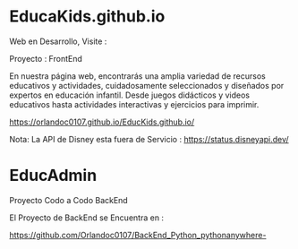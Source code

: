 # EducaKids.github.io

Web en Desarrollo, Visite :

Proyecto : FrontEnd

En nuestra página web, encontrarás una amplia variedad de recursos educativos y actividades, cuidadosamente seleccionados y diseñados por expertos en educación infantil. Desde juegos didácticos y videos educativos hasta actividades interactivas y ejercicios para imprimir.


https://orlandoc0107.github.io/EducKids.github.io/

Nota: La API de Disney esta fuera de Servicio : https://status.disneyapi.dev/ 

# EducAdmin
Proyecto Codo a Codo BackEnd 

El Proyecto de BackEnd se Encuentra en : 

https://github.com/Orlandoc0107/BackEnd_Python_pythonanywhere-

